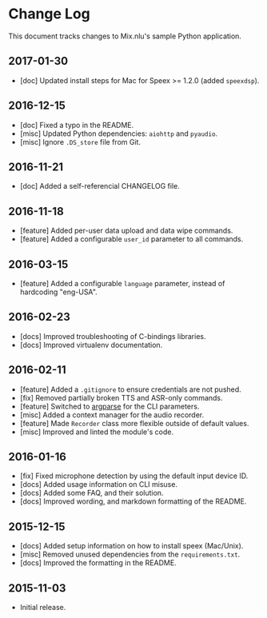 # Change Log

This document tracks changes to Mix.nlu's sample Python application.

## 2017-01-30

* [doc] Updated install steps for Mac for Speex >= 1.2.0 (added `speexdsp`).

## 2016-12-15

* [doc] Fixed a typo in the README.
* [misc] Updated Python dependencies: `aiohttp` and `pyaudio`.
* [misc] Ignore `.DS_store` file from Git.

## 2016-11-21

* [doc] Added a self-referencial CHANGELOG file.

## 2016-11-18

* [feature] Added per-user data upload and data wipe commands.
* [feature] Added a configurable `user_id` parameter to all commands.

## 2016-03-15

* [feature] Added a configurable `language` parameter, instead of hardcoding "eng-USA".

## 2016-02-23

* [docs] Improved troubleshooting of C-bindings libraries.
* [docs] Improved virtualenv documentation.

## 2016-02-11

* [feature] Added a `.gitignore` to ensure credentials are not pushed.
* [fix] Removed partially broken TTS and ASR-only commands.
* [feature] Switched to [argparse](https://docs.python.org/3/library/argparse.html) for the CLI parameters.
* [misc] Added a context manager for the audio recorder.
* [feature] Made `Recorder` class more flexible outside of default values.
* [misc] Improved and linted the module's code.

## 2016-01-16

* [fix] Fixed microphone detection by using the default input device ID.
* [docs] Added usage information on CLI misuse.
* [docs] Added some FAQ, and their solution.
* [docs] Improved wording, and markdown formatting of the README.

## 2015-12-15

* [docs] Added setup information on how to install speex (Mac/Unix).
* [misc] Removed unused dependencies from the `requirements.txt`.
* [docs] Improved the formatting in the README.

## 2015-11-03

* Initial release.
